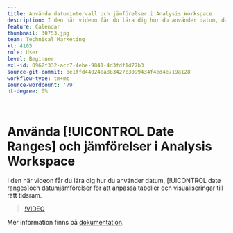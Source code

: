 ```yaml
---
title: Använda datumintervall och jämförelser i Analysis Workspace
description: I den här videon får du lära dig hur du använder datum, datumintervall och datumjämförelser för att anpassa tabeller och visualiseringar till rätt tidsram.
feature: Calendar
thumbnail: 30753.jpg
team: Technical Marketing
kt: 4105
role: User
level: Beginner
exl-id: 0962f332-acc7-4ebe-9841-4d3fdf1d77b3
source-git-commit: be1ffd44024ea883427c3099434f4ed4e719a128
workflow-type: tm+mt
source-wordcount: '79'
ht-degree: 0%

---
```


# Använda [!UICONTROL Date Ranges] och jämförelser i Analysis Workspace

I den här videon får du lära dig hur du använder datum, [!UICONTROL date ranges]och datumjämförelser för att anpassa tabeller och visualiseringar till rätt tidsram.

>[!VIDEO](https://video.tv.adobe.com/v/30753/?quality=12)

Mer information finns på [dokumentation](https://experienceleague.adobe.com/docs/analytics/analyze/analysis-workspace/components/calendar-date-ranges/calendar.html).
